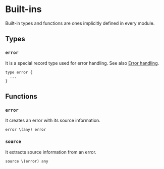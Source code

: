 # Built-ins

Built-in types and functions are ones implicitly defined in every module.

## Types

### `error`

It is a special record type used for error handling. See also [Error handling](/references/language/syntax.md#error-handling).

```pen
type error {
  ...
}
```

## Functions

### `error`

It creates an error with its source information.

```pen
error \(any) error
```

### `source`

It extracts source information from an error.

```pen
source \(error) any
```
